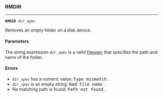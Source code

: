 ### RMDIR
***
<code><b>RMDIR</b> <var>dir_spec</var></code>

Removes an empty folder on a disk device.

#### Parameters
The string expression <code><var>dir_spec</var></code> is a valid [filespec](FILESPEC) that specifies
the path and name of the folder.

#### Errors
* <code><var>dir_spec</var></code> has a numeric value: <samp>Type mismatch</samp>.
* <code><var>dir_spec</var></code> is an empty string: <samp>Bad file name</samp> .
* No matching path is found: <samp>Path not found</samp> .
